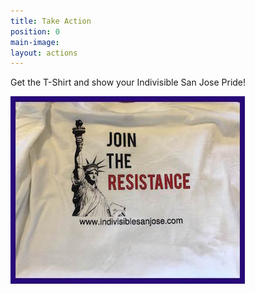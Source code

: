 ```yaml
---
title: Take Action
position: 0
main-image: 
layout: actions
---
```


Get the T-Shirt and show your Indivisible San Jose Pride!

![join the resistance.jpg](/uploads/join%20the%20resistance.jpg)